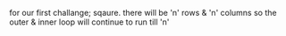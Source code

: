 for our first challange; sqaure. 
	there will be 'n' rows & 'n' columns
so the outer & inner loop will continue to run till 'n'
